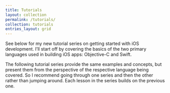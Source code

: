 ```yaml
---
title: Tutorials
layout: collection
permalink: /tutorials/
collection: tutorials
entries_layout: grid
---
```


See below for my new tutorial series on getting started with iOS development. I’ll start off by covering the basics of the two primary languages used in building iOS apps: Objective-C and Swift.

The following tutorial series provide the same examples and concepts, but present them from the perspective of the respective language being covered. So I recommend going through one series and then the other rather than jumping around. Each lesson in the series builds on the previous one.